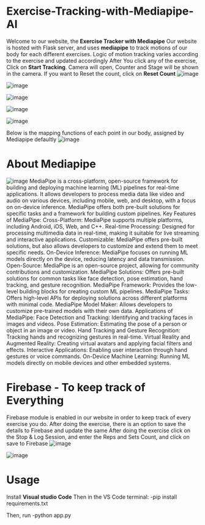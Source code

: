 # Exercise-Tracking-with-Mediapipe-AI
Welcome to our website, the **Exercise Tracker with Mediapipe**
Our website is hosted with Flask server, and uses **mediapipe** to track motions of our body for each different exercises.
Logic of motion tracking varies according to the exercise and updated accordingly
After You click any of the exercise, Click on **Start Tracking**.
Camera will open, Counter and Stage will be shown in the camera.
If you want to Reset the count, click on **Reset Count**
![image](https://github.com/user-attachments/assets/bca45f42-c50e-4ff8-ad81-66db492a45b1)

![image](https://github.com/user-attachments/assets/89b28eae-8a90-4ab1-91a2-190dd7f29aa5)

![image](https://github.com/user-attachments/assets/f4df7ca0-9293-4ec8-b551-8e5bd6bc92ae)

![image](https://github.com/user-attachments/assets/bab1089d-221c-4b57-8ab1-2200b799bc06)

![image](https://github.com/user-attachments/assets/2cbd0966-60e6-4e1a-b665-23fd62ab8bb5)



Below is the mapping functions of each point in our body, assigned by Mediapipe defaultly
![image](https://github.com/user-attachments/assets/f1769703-2937-47fa-823c-ed0e874cc4e7)
# About Mediapipe
![image](https://github.com/user-attachments/assets/2d15be14-be5a-4482-ab41-ace6228b697f)
MediaPipe is a cross-platform, open-source framework for building and deploying machine learning (ML) pipelines for real-time applications. It allows developers to process media data like video and audio on various devices, including mobile, web, and desktop, with a focus on on-device inference. MediaPipe offers both pre-built solutions for specific tasks and a framework for building custom pipelines. 
Key Features of MediaPipe:
Cross-Platform:
MediaPipe supports multiple platforms, including Android, iOS, Web, and C++. 
Real-time Processing:
Designed for processing multimedia data in real-time, making it suitable for live streaming and interactive applications. 
Customizable:
MediaPipe offers pre-built solutions, but also allows developers to customize and extend them to meet specific needs. 
On-Device Inference:
MediaPipe focuses on running ML models directly on the device, reducing latency and data transmission. 
Open-Source:
MediaPipe is an open-source project, allowing for community contributions and customization. 
MediaPipe Solutions:
Offers pre-built solutions for common tasks like face detection, pose estimation, hand tracking, and gesture recognition. 
MediaPipe Framework:
Provides the low-level building blocks for creating custom ML pipelines. 
MediaPipe Tasks:
Offers high-level APIs for deploying solutions across different platforms with minimal code. 
MediaPipe Model Maker:
Allows developers to customize pre-trained models with their own data. 
Applications of MediaPipe:
Face Detection and Tracking: Identifying and tracking faces in images and videos. 
Pose Estimation: Estimating the pose of a person or object in an image or video. 
Hand Tracking and Gesture Recognition: Tracking hands and recognizing gestures in real-time. 
Virtual Reality and Augmented Reality: Creating virtual avatars and applying facial filters and effects. 
Interactive Applications: Enabling user interaction through hand gestures or voice commands. 
On-Device Machine Learning: Running ML models directly on mobile devices and other embedded systems. 

# Firebase - To keep track of Everything
Firebase module is enabled in our website in order to keep track of every exercise you do.
After doing the exercise, there is an option to save the details to Firebase and update the same
After doing the exercise click on the Stop & Log Session, and enter the Reps and Sets Count, and click on save to Firebase
![image](https://github.com/user-attachments/assets/1ff491b1-0a04-4d3f-a646-b15b09d82f1c)

![image](https://github.com/user-attachments/assets/452e40fd-2302-4fc8-993f-671f4f4ab70c)

# Usage
Install **Visual studio Code**
Then in the VS Code terminal:
-pip install requirements.txt

Then,
run -python app.py




